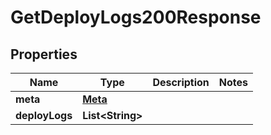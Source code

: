 

# GetDeployLogs200Response


## Properties

| Name | Type | Description | Notes |
|------------ | ------------- | ------------- | -------------|
|**meta** | [**Meta**](Meta.md) |  |  |
|**deployLogs** | **List&lt;String&gt;** |  |  |



